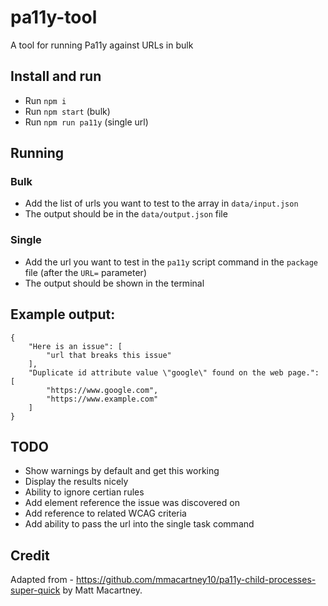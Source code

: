 # pa11y-tool

A tool for running Pa11y against URLs in bulk

## Install and run

-   Run `npm i`
-   Run `npm start` (bulk)
-   Run `npm run pa11y` (single url)

## Running

### Bulk

-   Add the list of urls you want to test to the array in `data/input.json`
-   The output should be in the `data/output.json` file

### Single

-   Add the url you want to test in the `pa11y` script command in the `package` file (after the `URL=` parameter)
-   The output should be shown in the terminal

## Example output:

```
{
    "Here is an issue": [
        "url that breaks this issue"
    ],
    "Duplicate id attribute value \"google\" found on the web page.": [
        "https://www.google.com",
        "https://www.example.com"
    ]
}
```

## TODO

-   Show warnings by default and get this working
-   Display the results nicely
-   Ability to ignore certian rules
-   Add element reference the issue was discovered on
-   Add reference to related WCAG criteria
-   Add ability to pass the url into the single task command

## Credit

Adapted from - https://github.com/mmacartney10/pa11y-child-processes-super-quick by Matt Macartney.
